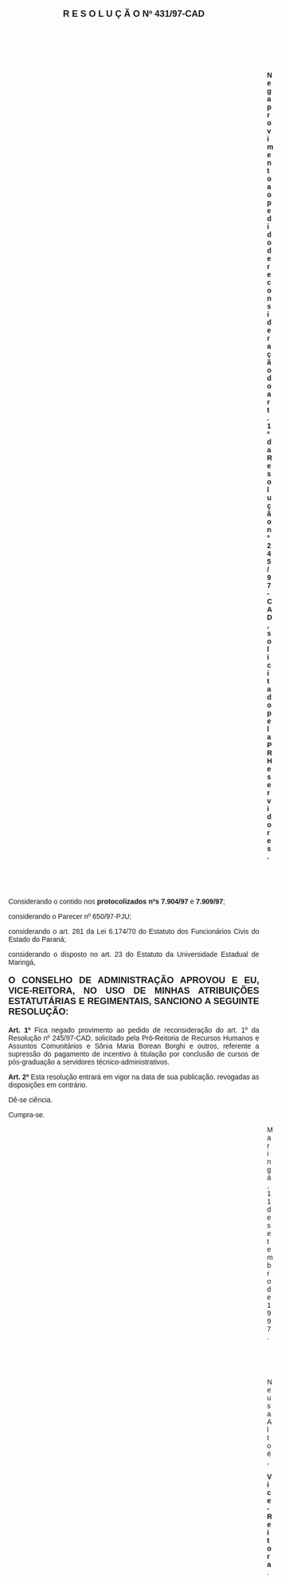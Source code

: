 <BODY>

<B><FONT FACE="Arial" SIZE=4><P ALIGN="CENTER">R E S O L U &Ccedil; &Atilde; O   Nº 431/97-CAD</P>
</B></FONT><FONT FACE="Arial">
<P>&nbsp;</P>
<P>&nbsp;</P>
<P>&nbsp;</P><DIR>
<DIR>
<DIR>
<DIR>
<DIR>
<DIR>
<DIR>
<DIR>
<DIR>
<DIR>
<DIR>
<DIR>
<DIR>

<B><P ALIGN="JUSTIFY">Nega provimento ao pedido de reconsidera&ccedil;&atilde;o do art. 1º da Resolu&ccedil;&atilde;o nº 245/97-CAD, solicitado pela PRH e servidores.</P>
</B>
<P>&nbsp;</P>
<P>&nbsp;</P></DIR>
</DIR>
</DIR>
</DIR>
</DIR>
</DIR>
</DIR>
</DIR>
</DIR>
</DIR>
</DIR>
</DIR>
</DIR>

<P ALIGN="JUSTIFY">&#9;&#9;Considerando o contido nos <B>protocolizados nºs 7.904/97</B> e <B>7.909/97</B>;</P>
<P ALIGN="JUSTIFY">&#9;&#9;considerando o Parecer nº 650/97-PJU;</P>
<P ALIGN="JUSTIFY">&#9;&#9;considerando o art. 281 da Lei 6.174/70 do Estatuto dos Funcion&aacute;rios Civis do Estado do Paran&aacute;;</P>
<P ALIGN="JUSTIFY">&#9;&#9;considerando o disposto no art. 23 do Estatuto da Universidade Estadual de Maring&aacute;,</P>
<P ALIGN="JUSTIFY"></P>
</FONT><B><FONT FACE="Arial" SIZE=4><P ALIGN="JUSTIFY">O CONSELHO DE ADMINISTRA&Ccedil;&Atilde;O APROVOU E EU, VICE-REITORA, NO USO DE MINHAS ATRIBUI&Ccedil;&Otilde;ES ESTATUT&Aacute;RIAS E REGIMENTAIS, SANCIONO A SEGUINTE RESOLU&Ccedil;&Atilde;O:</P>
</B></FONT><FONT FACE="Arial"><P ALIGN="JUSTIFY"></P>
<P ALIGN="JUSTIFY">&#9;&#9;<B>Art. 1º </B>Fica negado provimento ao pedido de reconsidera&ccedil;&atilde;o do art. 1º da Resolu&ccedil;&atilde;o nº 245/97-CAD, solicitado pela Pr&oacute;-Reitoria de Recursos Humanos e Assuntos Comunit&aacute;rios e S&ocirc;nia Maria Borean Borghi e outros, referente a supress&atilde;o do pagamento de incentivo &agrave; titula&ccedil;&atilde;o por conclus&atilde;o de cursos de p&oacute;s-gradua&ccedil;&atilde;o a servidores t&eacute;cnico-administrativos.</P>
<P ALIGN="JUSTIFY">&#9;&#9;<B>Art. 2º</B> Esta resolu&ccedil;&atilde;o entrar&aacute; em vigor na data de sua publica&ccedil;&atilde;o, revogadas as disposi&ccedil;&otilde;es em contr&aacute;rio.</P>
<P>&#9;&#9;D&ecirc;-se ci&ecirc;ncia.</P>
<P>&#9;&#9;Cumpra-se.</P>
<DIR>
<DIR>
<DIR>
<DIR>
<DIR>
<DIR>
<DIR>
<DIR>
<DIR>
<DIR>
<DIR>
<DIR>
<DIR>

<P>Maring&aacute;, 11 de setembro de 1997.</P>

<P>&nbsp;</P>
<P>&nbsp;</P>
<P>Neusa Alto&eacute;,</P>
<B><P>Vice-Reitora</B>.</P></DIR>
</DIR>
</DIR>
</DIR>
</DIR>
</DIR>
</DIR>
</DIR>
</DIR>
</DIR>
</DIR>
</DIR>
</DIR>
</FONT></BODY>
